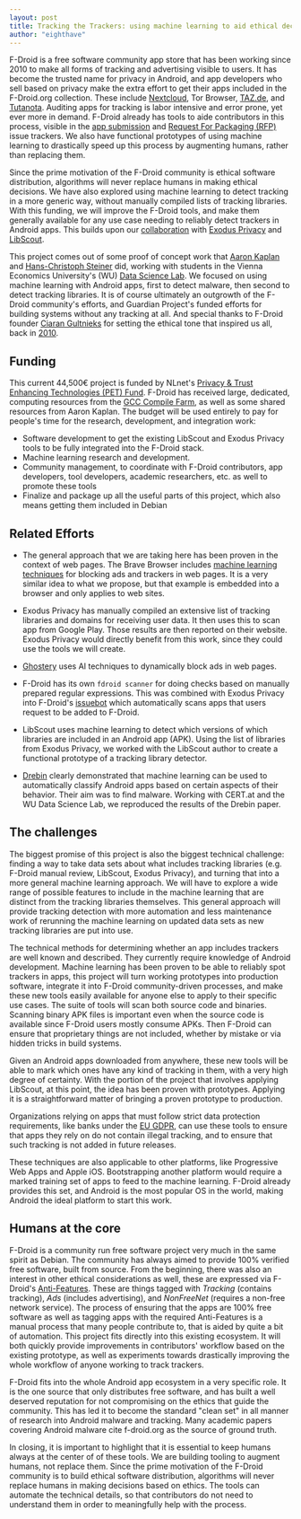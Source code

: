 ```yaml
---
layout: post
title: Tracking the Trackers: using machine learning to aid ethical decisions
author: "eighthave"
---
```


F-Droid is a free software community app store that has been working since 2010 to make all forms of tracking and advertising visible to users. It has become the trusted name for privacy in Android, and app developers who sell based on privacy make the extra effort to get their apps included in the F-Droid.org collection. These include [Nextcloud](https://f-droid.org/packages/com.nextcloud.client), Tor Browser, [TAZ.de](https://f-droid.org/packages/de.thecode.android.tazreader), and [Tutanota](https://f-droid.org/packages/de.tutao.tutanota).  Auditing apps for tracking is labor intensive and error prone, yet ever more in demand. F-Droid already has tools to aide contributors in this process, visible in the [app submission](https://gitlab.com/fdroid/fdroiddata/merge_requests) and [Request For Packaging (RFP)](https://gitlab.com/fdroid/rfp/issues) issue trackers.  We also have functional prototypes of using machine learning to drastically speed up this process by augmenting humans, rather than replacing them. 

Since the prime motivation of the F-Droid community is ethical software distribution, algorithms will never replace humans in making ethical decisions. We have also explored using machine learning to detect tracking in a more generic way, without manually compiled lists of tracking libraries. With this funding, we will improve the F-Droid tools, and make them generally available for any use case needing to reliably detect trackers in Android apps. This builds upon our [collaboration](https://f-droid.org/en/2017/12/14/new-collaborations-on-exposing-tracking.html) with [Exodus Privacy](https://exodus-privacy.eu.org/) and [LibScout](https://github.com/reddr/LibScout).

This project comes out of some proof of concept work that [Aaron Kaplan](https://www.lo-res.org/~aaron/) and [Hans-Christoph Steiner](https://gitlab.com/eighthave) did, working with students in the Vienna Economics University's (WU) [Data Science Lab](https://www.wu.ac.at/en/infobiz/teaching/sbwl-data-science).  We focused on using machine learning with Android apps, first to detect malware, then second to detect tracking libraries.  It is of course ultimately an outgrowth of the F-Droid community's efforts, and Guardian Project's funded efforts for building systems without any tracking at all.  And special thanks to F-Droid founder [Ciaran Gultnieks](https://en.wikipedia.org/wiki/Ciaran_Gultnieks) for setting the ethical tone that inspired us all, back in [2010](https://f-droid.org/2010/09/30/no-free-beer.html).


## Funding

This current 44,500€ project is funded by NLnet's [Privacy & Trust Enhancing Technologies (PET) Fund](https://nlnet.nl/PET/).  F-Droid has received large, dedicated, computing resources from the [GCC Compile Farm](https://cfarm.tetaneutral.net/machines/list/), as well as some shared resources from Aaron Kaplan.  The budget will be used entirely to pay for people's time for the research, development, and integration work:

* Software development to get the existing LibScout and Exodus Privacy tools to be fully integrated into the F-Droid stack.
* Machine learning research and development.
* Community management, to coordinate with F-Droid contributors, app developers, tool developers, academic researchers, etc. as well to promote these tools
* Finalize and package up all the useful parts of this project, which also means getting them included in Debian


## Related Efforts

* The general approach that we are taking here has been proven in the context of web pages. The Brave Browser includes [machine learning techniques](https://arxiv.org/pdf/1805.09155) for blocking ads and trackers in web pages.  It is a very similar idea to what we propose, but that example is embedded into a browser and only applies to web sites.

* Exodus Privacy has manually compiled an extensive list of tracking libraries and domains for receiving user data.  It then uses this to scan app from Google Play.  Those results are then reported on their website.  Exodus Privacy would directly benefit from this work, since they could use the tools we will create.

* [Ghostery](https://www.wired.com/story/ghostery-deploys-ai-in-fight-against-ad-trackers/) uses AI techniques to dynamically block ads in web pages.

* F-Droid has its own `fdroid scanner` for doing checks based on manually prepared regular expressions.  This was combined with Exodus Privacy into F-Droid's [issuebot](https://gitlab.com/fdroid/rfp/issues) which automatically scans apps that users request to be added to F-Droid.

* LibScout uses machine learning to detect which versions of which libraries are included in an Android app (APK).  Using the list of libraries from Exodus Privacy, we worked with the LibScout author to create a functional prototype of a tracking library detector.

* [Drebin](https://www.sec.cs.tu-bs.de/pubs/2014-ndss.pdf) clearly demonstrated that machine learning can be used to automatically classify Android apps based on certain aspects of their behavior. Their aim was to find malware.  Working with CERT.at and the WU Data Science Lab, we reproduced the results of the Drebin paper.


## The challenges

The biggest promise of this project is also the biggest technical challenge: finding a way to take data sets about what includes tracking libraries (e.g. F-Droid manual review, LibScout, Exodus Privacy), and turning that into a more general machine learning approach.  We will have to explore a wide range of possible features to include in the machine learning that are distinct from the tracking libraries themselves.  This general approach will provide tracking detection with more automation and less maintenance work of rerunning the machine learning on updated data sets as new tracking libraries are put into use.

The technical methods for determining whether an app includes trackers are well known and described.  They currently require knowledge of Android development.  Machine learning has been proven to be able to reliably spot trackers in apps, this project will turn working prototypes into production software, integrate it into F-Droid community-driven processes, and make these new tools easily available for anyone else to apply to their specific use cases. The suite of tools will scan both source code and binaries.  Scanning binary APK files is important even when the source code is available since F-Droid users mostly consume APKs.  Then F-Droid can ensure that proprietary things are not included, whether by mistake or via hidden tricks in build systems.

Given an Android apps downloaded from anywhere, these new tools will be able to mark which ones have any kind of tracking in them, with a very high degree of certainty.  With the portion of the project that involves applying LibScout, at this point, the idea has been proven with prototypes.  Applying it is a straightforward matter of bringing a proven prototype to production.

Organizations relying on apps that must follow strict data protection requirements, like banks under the [EU GDPR](https://gdpr.eu/), can use these tools to ensure that apps they rely on do not contain illegal tracking, and to ensure that such tracking is not added in future releases.

These techniques are also applicable to other platforms, like Progressive Web Apps and Apple iOS.  Bootstrapping another platform would require a marked training set of apps to feed to the machine learning.  F-Droid already provides this set, and Android is the most popular OS in the world, making Android the ideal platform to start this work.


## Humans at the core

F-Droid is a community run free software project very much in the same spirit as Debian.  The community has always aimed to provide 100% verified free software, built from source.  From the beginning, there was also an interest in other ethical considerations as well, these are expressed via F-Droid's [Anti-Features](https://f-droid.org/docs/Anti-Features/).  These are things tagged with _Tracking_ (contains tracking), _Ads_ (includes advertising), and _NonFreeNet_ (requires a non-free network service).  The process of ensuring that the apps are 100% free software as well as tagging apps with the required Anti-Features is a manual process that many people contribute to, that is aided by quite a bit of automation.  This project fits directly into this existing ecosystem.  It will both quickly provide improvements in contributors' workflow based on the existing prototype, as well as experiments towards drastically improving the whole workflow of anyone working to track trackers.

F-Droid fits into the whole Android app ecosystem in a very specific role.   It is the one source that only distributes free software, and has built a well deserved reputation for not compromising on the ethics that guide the community.  This has led it to become the standard "clean set" in all manner of research into Android malware and tracking.  Many academic papers covering Android malware cite f-droid.org as the source of ground truth.

In closing, it is important to highlight that it is essential to keep humans always at the center of of these tools.  We are building tooling to augment humans, not replace them. Since the prime motivation of the F-Droid community is to build ethical software distribution, algorithms will never replace humans in making decisions based on ethics.  The tools can automate the technical details, so that contributors do not need to understand them in order to meaningfully help with the process.

